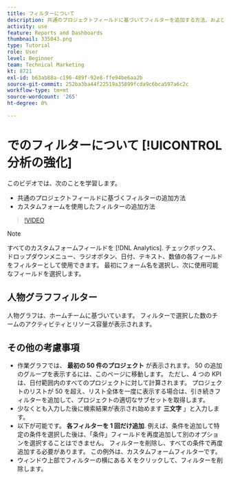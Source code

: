 ```yaml
---
title: フィルターについて
description: 共通のプロジェクトフィールドに基づいてフィルターを追加する方法、およびカスタムフォームを使用してフィルターを追加する方法については、 [!UICONTROL 分析の強化].
activity: use
feature: Reports and Dashboards
thumbnail: 335043.png
type: Tutorial
role: User
level: Beginner
team: Technical Marketing
kt: 8721
exl-id: b63ab88a-c196-489f-92e8-ffe94be6aa2b
source-git-commit: 252ba3ba44f22519a35899fcda9c6bca597a6c2c
workflow-type: tm+mt
source-wordcount: '265'
ht-degree: 0%

---
```


# でのフィルターについて [!UICONTROL 分析の強化]

このビデオでは、次のことを学習します。

* 共通のプロジェクトフィールドに基づくフィルターの追加方法
* カスタムフォームを使用したフィルターの追加方法

>[!VIDEO](https://video.tv.adobe.com/v/335043/?quality=12)

>[!NOTE]
>
>すべてのカスタムフォームフィールドを [!DNL Analytics]. チェックボックス、ドロップダウンメニュー、ラジオボタン、日付、テキスト、数値の各フィールドをフィルターとして使用できます。 最初にフォーム名を選択し、次に使用可能なフィールドを選択します。

## 人物グラフフィルター

人物グラフは、ホームチームに基づいています。 フィルターで選択した数のチームのアクティビティとリソース容量が表示されます。

## その他の考慮事項

* 作業グラフでは、 **最初の 50 件のプロジェクト** が表示されます。 50 の追加のグループを表示するには、このページに移動します。 ただし、4 つの KPI は、日付範囲内のすべてのプロジェクトに対して計算されます。 プロジェクトのリストが 50 を超え、リスト全体を一度に表示する場合は、引き続きフィルターを追加して、プロジェクトの適切なサブセットを取得します。
* 少なくとも入力した後に検索結果が表示され始めます **三文字** 」と入力します。
* 以下が可能です。 **各フィルターを 1 回だけ追加**. 例えば、条件を追加して特定の条件を選択した後は、「条件」フィールドを再度追加して別のオプションを選択することはできません。 フィルターを削除し、すべての条件で再度追加する必要があります。 この例外は、カスタムフォームフィルターです。
* ウィンドウ上部でフィルターの横にある X をクリックして、フィルターを削除します。
